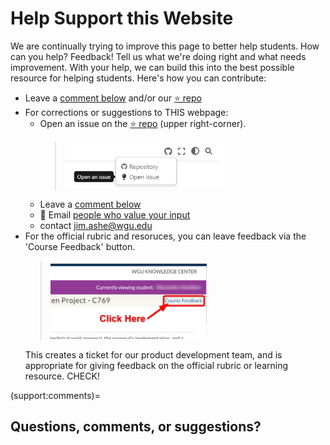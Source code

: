 # Help Support this Website

We are continually trying to improve this page to better help students. How can you help? Feedback! Tell us what we're doing right and what needs improvement. With your help, we can build this into the best possible resource for helping students. Here's how you can contribute:

- Leave a [comment below](support:comments) and/or our [⭐ repo](https://github.com/ashejim/964)
- For corrections or suggestions to THIS webpage:
  - Open an issue on the [⭐ repo](https://github.com/ashejim/C964) (upper right-corner).
    > <img src="https://github.com/ashejim/C964/blob/main/url_images/github-open-issue.png?raw=true" height="75px" />
  - Leave a [comment below](support:comments)
  - 📧 Email [people who value your input](mailto:ugcapstoneit@wgu.edu?cc=dana.cobbs@wgu.edu;dave.huff@wgu.edu;michael.peterson@wgu.edu&subject=C964%20website%20feedback&body=Your%20feedback%20here.%20Thank%20you!)
  - contact [jim.ashe@wgu.edu](mailto:ugcapstoneit@wgu.edu&subject=C964%20website%20feedback&body=Your%20feedback%20here.%20Thank%20you!)
- For the official rubric and resoruces, you can leave feedback via the 'Course Feedback' button.
    > <img src="https://github.com/ashejim/C769/blob/main/url_images/course_feedback_link.png?raw=true" height="125px" />
    This creates a ticket for our product development team, and is appropriate for giving feedback on the official rubric or learning resource.
CHECK!

(support:comments)=
## Questions, comments, or suggestions?

<script
   type="text/javascript"
   src="https://utteranc.es/client.js"
   async="async"
   repo="ashejim/C769-ROM3"
   issue-term="pathname"
   theme="github-light"
   label="💬 comment"
   crossorigin="anonymous"
/>
